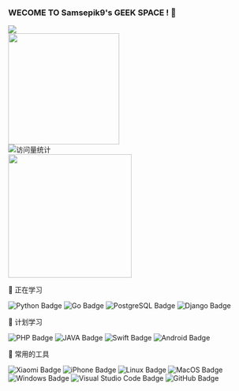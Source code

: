 ### WECOME TO Samsepik9's GEEK SPACE ! 👋

<!--
**Samsepik9/Samsepik9** is a ✨ _special_ ✨ repository because its `README.md` (this file) appears on your GitHub profile.

Here are some ideas to get you started:

- 🔭 I’m currently working on ...
- 🌱 I’m currently learning ...
- 👯 I’m looking to collaborate on ...
- 🤔 I’m looking for help with ...
- 💬 Ask me about ...
- 📫 How to reach me: ...
- 😄 Pronouns: ...
- ⚡ Fun fact: ...
-->

<!-- dynamic typing effect 动态打字效果 -->

<div>
    <a href="https://blog.sunguoqi.com/">
      <img src="https://readme-typing-svg.demolab.com?font=Fira+Code&pause=1000&width=435&lines=printf(%22My%20Geek%20Space%22);&center=true&size=27" />
    </a>
</div>

<!-- knock code pictures 敲代码的图片 -->

<picture>
    <source media="(prefers-color-scheme: dark)" srcset="https://cdn.jsdelivr.net/gh/sun0225SUN/sun0225SUN/assets/images/coding.gif" />
    <source media="(prefers-color-scheme: light)" srcset="https://cdn.jsdelivr.net/gh/sun0225SUN/sun0225SUN/assets/images/developer.svg" height="225px" />
    <img src="https://cdn.jsdelivr.net/gh/sun0225SUN/sun0225SUN/assets/images/coding.gif" />
  </picture>

<!-- for beauty 留个空行好看点 -->

<div> </div>

<!-- visitor statistics logo 访问量统计徽标 -->
<div>
    <img src="https://komarev.com/ghpvc/?username=Samsepik9&label=Views&color=0e75b6&style=flat" align="middle" alt="访问量统计" />
</div>




<!-- just img 图片 -->

<img src="https://cdn.jsdelivr.net/gh/sun0225SUN/sun0225SUN/assets/images/man.png" width="250" height="250" />

<!--  skill badge 技能徽章 -->

💪 正在学习

![Python Badge](https://img.shields.io/badge/Python-3776AB?logo=python&logoColor=fff&style=flat)
![Go Badge](https://img.shields.io/badge/Go-E34F26?logo=Go&logoColor=fff&style=flat)
![PostgreSQL Badge](https://img.shields.io/badge/PostgreSQL-4169E1?logo=postgresql&logoColor=fff&style=flat)
![Django Badge](https://img.shields.io/badge/Django-092E20?logo=django&logoColor=fff&style=flat)

🧠 计划学习

![PHP Badge](https://img.shields.io/badge/PHP-777BB4?logo=php&logoColor=fff&style=flat)
![JAVA Badge](https://img.shields.io/badge/TypeScript-3178C6?logo=java&logoColor=fff&style=flat)
![Swift Badge](https://img.shields.io/badge/Node.js-393?logo=Swift&logoColor=fff&style=flat)
![Android Badge](https://img.shields.io/badge/Android-3DDC84?logo=android&logoColor=fff&style=flat)

🧰 常用的工具

![Xiaomi Badge](https://img.shields.io/badge/Xiaomi-FF6900?logo=xiaomi&logoColor=fff&style=flat)
![iPhone Badge](https://img.shields.io/badge/iPhone-5C2D91?logo=Apple&logoColor=fff&style=flat)
![Linux Badge](https://img.shields.io/badge/Linux-FCC624?logo=linux&logoColor=000&style=flat)
![MacOS Badge](https://img.shields.io/badge/MacOS-E2231A?logo=Apple&logoColor=fff&style=flat)
![Windows Badge](https://img.shields.io/badge/Windows-0078D6?logo=windows&logoColor=fff&style=flat)
![Visual Studio Code Badge](https://img.shields.io/badge/Visual%20Studio%20Code-007ACC?logo=visualstudiocode&logoColor=fff&style=flat)
![GitHub Badge](https://img.shields.io/badge/GitHub-181717?logo=github&logoColor=fff&style=flat)













  
